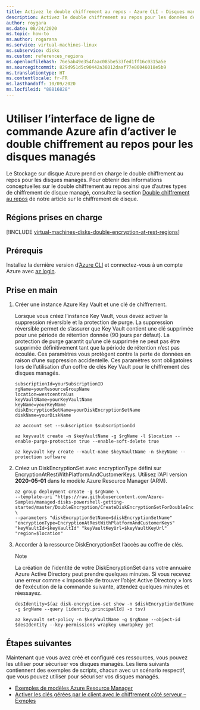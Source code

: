 ```yaml
---
title: Activez le double chiffrement au repos - Azure CLI - Disques managés
description: Activez le double chiffrement au repos pour les données de vos disques managés à l’aide d’Azure CLI.
author: roygara
ms.date: 08/24/2020
ms.topic: how-to
ms.author: rogarana
ms.service: virtual-machines-linux
ms.subservice: disks
ms.custom: references_regions
ms.openlocfilehash: 76e5ab49e354faac085be533fed1ff16c0315a5e
ms.sourcegitcommit: 829d951d5c90442a38012daaf77e86046018e5b9
ms.translationtype: HT
ms.contentlocale: fr-FR
ms.lasthandoff: 10/09/2020
ms.locfileid: "88816828"
---
```

# <a name="use-the-azure-cli-to-enable-double-encryption-at-rest-for-managed-disks"></a>Utiliser l’interface de ligne de commande Azure afin d’activer le double chiffrement au repos pour les disques managés

Le Stockage sur disque Azure prend en charge le double chiffrement au repos pour les disques managés. Pour obtenir des informations conceptuelles sur le double chiffrement au repos ainsi que d’autres types de chiffrement de disque managé, consultez la section [Double chiffrement au repos](disk-encryption.md#double-encryption-at-rest) de notre article sur le chiffrement de disque.

## <a name="supported-regions"></a>Régions prises en charge

[!INCLUDE [virtual-machines-disks-double-encryption-at-rest-regions](../../../includes/virtual-machines-disks-double-encryption-at-rest-regions.md)]

## <a name="prerequisites"></a>Prérequis

Installez la dernière version d’[Azure CLI](/cli/azure/install-az-cli2) et connectez-vous à un compte Azure avec [az login](/cli/azure/reference-index).

## <a name="getting-started"></a>Prise en main

1. Créer une instance Azure Key Vault et une clé de chiffrement.

    Lorsque vous créez l’instance Key Vault, vous devez activer la suppression réversible et la protection de purge. La suppression réversible permet de s’assurer que Key Vault contient une clé supprimée pour une période de rétention donnée (90 jours par défaut). La protection de purge garantit qu’une clé supprimée ne peut pas être supprimée définitivement tant que la période de rétention n’est pas écoulée. Ces paramètres vous protègent contre la perte de données en raison d’une suppression accidentelle. Ces paramètres sont obligatoires lors de l’utilisation d’un coffre de clés Key Vault pour le chiffrement des disques managés.

    
    ```azurecli
    subscriptionId=yourSubscriptionID
    rgName=yourResourceGroupName
    location=westcentralus
    keyVaultName=yourKeyVaultName
    keyName=yourKeyName
    diskEncryptionSetName=yourDiskEncryptionSetName
    diskName=yourDiskName

    az account set --subscription $subscriptionId

    az keyvault create -n $keyVaultName -g $rgName -l $location --enable-purge-protection true --enable-soft-delete true

    az keyvault key create --vault-name $keyVaultName -n $keyName --protection software
    ```

1.    Créez un DiskEncryptionSet avec encryptionType défini sur EncryptionAtRestWithPlatformAndCustomerKeys. Utilisez l’API version **2020-05-01** dans le modèle Azure Resource Manager (ARM). 
    
        ```azurecli
        az group deployment create -g $rgName \
       --template-uri "https://raw.githubusercontent.com/Azure-Samples/managed-disks-powershell-getting-started/master/DoubleEncryption/CreateDiskEncryptionSetForDoubleEncryption.json" \
        --parameters "diskEncryptionSetName=$diskEncryptionSetName" "encryptionType=EncryptionAtRestWithPlatformAndCustomerKeys" "keyVaultId=$keyVaultId" "keyVaultKeyUrl=$keyVaultKeyUrl" "region=$location"
        ```

1.    Accorder à la ressource DiskEncryptionSet l’accès au coffre de clés. 

        > [!NOTE]
        > La création de l’identité de votre DiskEncryptionSet dans votre annuaire Azure Active Directory peut prendre quelques minutes. Si vous recevez une erreur comme « Impossible de trouver l’objet Active Directory » lors de l’exécution de la commande suivante, attendez quelques minutes et réessayez.

        ```azurecli
        desIdentity=$(az disk-encryption-set show -n $diskEncryptionSetName -g $rgName --query [identity.principalId] -o tsv)

        az keyvault set-policy -n $keyVaultName -g $rgName --object-id $desIdentity --key-permissions wrapkey unwrapkey get
        ```

## <a name="next-steps"></a>Étapes suivantes

Maintenant que vous avez créé et configuré ces ressources, vous pouvez les utiliser pour sécuriser vos disques managés. Les liens suivants contiennent des exemples de scripts, chacun avec un scénario respectif, que vous pouvez utiliser pour sécuriser vos disques managés.

- [Exemples de modèles Azure Resource Manager](https://github.com/Azure-Samples/managed-disks-powershell-getting-started/tree/master/DoubleEncryption)
- [Activer les clés gérées par le client avec le chiffrement côté serveur – Exmples](disks-enable-customer-managed-keys-cli.md#examples)